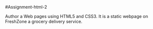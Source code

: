 #Assignment-html-2

Author a Web pages using HTML5 and CSS3.
It is a static webpage on FreshZone a grocery delivery service.

